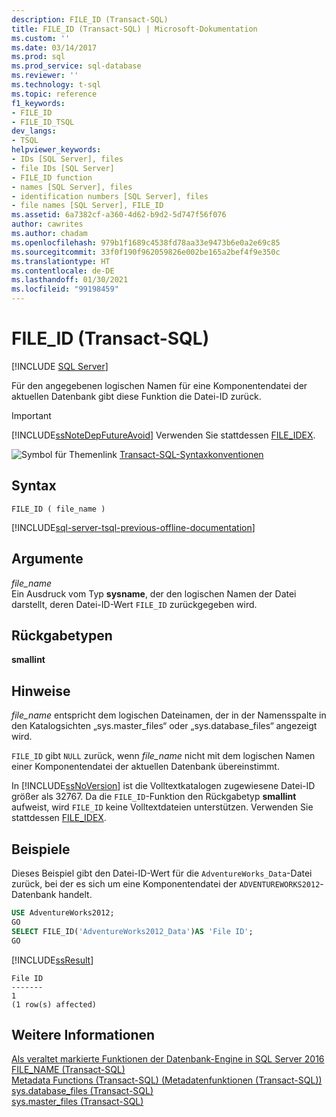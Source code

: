 ```yaml
---
description: FILE_ID (Transact-SQL)
title: FILE_ID (Transact-SQL) | Microsoft-Dokumentation
ms.custom: ''
ms.date: 03/14/2017
ms.prod: sql
ms.prod_service: sql-database
ms.reviewer: ''
ms.technology: t-sql
ms.topic: reference
f1_keywords:
- FILE_ID
- FILE_ID_TSQL
dev_langs:
- TSQL
helpviewer_keywords:
- IDs [SQL Server], files
- file IDs [SQL Server]
- FILE_ID function
- names [SQL Server], files
- identification numbers [SQL Server], files
- file names [SQL Server], FILE_ID
ms.assetid: 6a7382cf-a360-4d62-b9d2-5d747f56f076
author: cawrites
ms.author: chadam
ms.openlocfilehash: 979b1f1689c4538fd78aa33e9473b6e0a2e69c85
ms.sourcegitcommit: 33f0f190f962059826e002be165a2bef4f9e350c
ms.translationtype: HT
ms.contentlocale: de-DE
ms.lasthandoff: 01/30/2021
ms.locfileid: "99198459"
---
```

# <a name="file_id-transact-sql"></a>FILE_ID (Transact-SQL)
[!INCLUDE [SQL Server](../../includes/applies-to-version/sqlserver.md)]

Für den angegebenen logischen Namen für eine Komponentendatei der aktuellen Datenbank gibt diese Funktion die Datei-ID zurück.  
  
> [!IMPORTANT]  
>  [!INCLUDE[ssNoteDepFutureAvoid](../../includes/ssnotedepfutureavoid-md.md)] Verwenden Sie stattdessen [FILE_IDEX](../../t-sql/functions/file-idex-transact-sql.md).  
  
 ![Symbol für Themenlink](../../database-engine/configure-windows/media/topic-link.gif "Symbol für Themenlink") [Transact-SQL-Syntaxkonventionen](../../t-sql/language-elements/transact-sql-syntax-conventions-transact-sql.md)  
  
## <a name="syntax"></a>Syntax  
  
```syntaxsql  
FILE_ID ( file_name )  
```  
  
[!INCLUDE[sql-server-tsql-previous-offline-documentation](../../includes/sql-server-tsql-previous-offline-documentation.md)]

## <a name="arguments"></a>Argumente
*file_name*  
Ein Ausdruck vom Typ **sysname**, der den logischen Namen der Datei darstellt, deren Datei-ID-Wert `FILE_ID` zurückgegeben wird.  
  
## <a name="return-types"></a>Rückgabetypen  
**smallint**  
  
## <a name="remarks"></a>Hinweise  
*file_name* entspricht dem logischen Dateinamen, der in der Namensspalte in den Katalogsichten „sys.master_files“ oder „sys.database_files“ angezeigt wird.  

`FILE_ID` gibt `NULL` zurück, wenn *file_name* nicht mit dem logischen Namen einer Komponentendatei der aktuellen Datenbank übereinstimmt.
  
In [!INCLUDE[ssNoVersion](../../includes/ssnoversion-md.md)] ist die Volltextkatalogen zugewiesene Datei-ID größer als 32767. Da die `FILE_ID`-Funktion den Rückgabetyp **smallint** aufweist, wird `FILE_ID` keine Volltextdateien unterstützen. Verwenden Sie stattdessen [FILE_IDEX](../../t-sql/functions/file-idex-transact-sql.md).  
  
## <a name="examples"></a>Beispiele  
Dieses Beispiel gibt den Datei-ID-Wert für die `AdventureWorks_Data`-Datei zurück, bei der es sich um eine Komponentendatei der `ADVENTUREWORKS2012`-Datenbank handelt.  

```sql  
USE AdventureWorks2012;  
GO  
SELECT FILE_ID('AdventureWorks2012_Data')AS 'File ID';  
GO  
```  
  
 [!INCLUDE[ssResult](../../includes/ssresult-md.md)]  
  
```  
File ID   
-------   
1  
(1 row(s) affected)  
```  
  
## <a name="see-also"></a>Weitere Informationen  
 [Als veraltet markierte Funktionen der Datenbank-Engine in SQL Server 2016](../../database-engine/deprecated-database-engine-features-in-sql-server-2016.md)   
 [FILE_NAME &#40;Transact-SQL&#41;](../../t-sql/functions/file-name-transact-sql.md)   
 [Metadata Functions &#40;Transact-SQL&#41; (Metadatenfunktionen &#40;Transact-SQL&#41;)](../../t-sql/functions/metadata-functions-transact-sql.md)   
 [sys.database_files &#40;Transact-SQL&#41;](../../relational-databases/system-catalog-views/sys-database-files-transact-sql.md)   
 [sys.master_files &#40;Transact-SQL&#41;](../../relational-databases/system-catalog-views/sys-master-files-transact-sql.md)  
  
  
